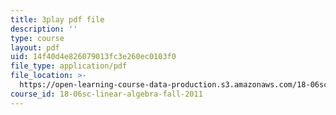 ```yaml
---
title: 3play pdf file
description: ''
type: course
layout: pdf
uid: 14f40d4e826079013fc3e260ec0103f0
file_type: application/pdf
file_location: >-
  https://open-learning-course-data-production.s3.amazonaws.com/18-06sc-linear-algebra-fall-2011/14f40d4e826079013fc3e260ec0103f0_M0Sa8fLOajA.pdf
course_id: 18-06sc-linear-algebra-fall-2011
---
```

